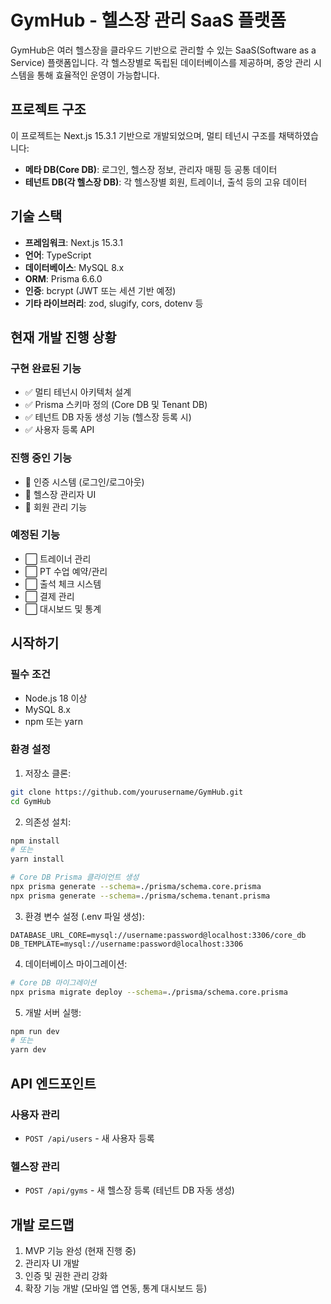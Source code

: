 # GymHub - 헬스장 관리 SaaS 플랫폼

GymHub은 여러 헬스장을 클라우드 기반으로 관리할 수 있는 SaaS(Software as a Service) 플랫폼입니다. 각 헬스장별로 독립된 데이터베이스를 제공하며, 중앙 관리 시스템을 통해 효율적인 운영이 가능합니다.

## 프로젝트 구조

이 프로젝트는 Next.js 15.3.1 기반으로 개발되었으며, 멀티 테넌시 구조를 채택하였습니다:

- **메타 DB(Core DB)**: 로그인, 헬스장 정보, 관리자 매핑 등 공통 데이터
- **테넌트 DB(각 헬스장 DB)**: 각 헬스장별 회원, 트레이너, 출석 등의 고유 데이터

## 기술 스택

- **프레임워크**: Next.js 15.3.1
- **언어**: TypeScript
- **데이터베이스**: MySQL 8.x
- **ORM**: Prisma 6.6.0
- **인증**: bcrypt (JWT 또는 세션 기반 예정)
- **기타 라이브러리**: zod, slugify, cors, dotenv 등

## 현재 개발 진행 상황

### 구현 완료된 기능
- ✅ 멀티 테넌시 아키텍처 설계
- ✅ Prisma 스키마 정의 (Core DB 및 Tenant DB)
- ✅ 테넌트 DB 자동 생성 기능 (헬스장 등록 시)
- ✅ 사용자 등록 API

### 진행 중인 기능
- 🔄 인증 시스템 (로그인/로그아웃)
- 🔄 헬스장 관리자 UI
- 🔄 회원 관리 기능

### 예정된 기능
- ⬜ 트레이너 관리
- ⬜ PT 수업 예약/관리
- ⬜ 출석 체크 시스템
- ⬜ 결제 관리
- ⬜ 대시보드 및 통계

## 시작하기

### 필수 조건
- Node.js 18 이상
- MySQL 8.x
- npm 또는 yarn

### 환경 설정
1. 저장소 클론:
```bash
git clone https://github.com/yourusername/GymHub.git
cd GymHub
```

2. 의존성 설치:
```bash
npm install
# 또는
yarn install

# Core DB Prisma 클라이언트 생성
npx prisma generate --schema=./prisma/schema.core.prisma
npx prisma generate --schema=./prisma/schema.tenant.prisma
```

3. 환경 변수 설정 (.env 파일 생성):
```
DATABASE_URL_CORE=mysql://username:password@localhost:3306/core_db
DB_TEMPLATE=mysql://username:password@localhost:3306
```

4. 데이터베이스 마이그레이션:
```bash
# Core DB 마이그레이션
npx prisma migrate deploy --schema=./prisma/schema.core.prisma
```

5. 개발 서버 실행:
```bash
npm run dev
# 또는
yarn dev
```

## API 엔드포인트

### 사용자 관리
- `POST /api/users` - 새 사용자 등록

### 헬스장 관리
- `POST /api/gyms` - 새 헬스장 등록 (테넌트 DB 자동 생성)

## 개발 로드맵

1. MVP 기능 완성 (현재 진행 중)
2. 관리자 UI 개발
3. 인증 및 권한 관리 강화
4. 확장 기능 개발 (모바일 앱 연동, 통계 대시보드 등)


